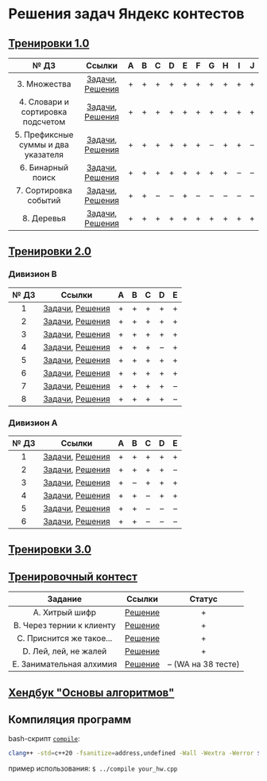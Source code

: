 # Решения задач Яндекс контестов

## [Тренировки 1.0](https://yandex.ru/yaintern/algorithm-training_2021)
|№ ДЗ| Ссылки | A | B | C | D | E | F | G | H | I | J |
|:-----------------------:|:-:|:-:|:-:|:-:|:-:|:-:|:-:|:-:|:-:|:-:|:-:|
|3. Множества							|[Задачи](https://contest.yandex.ru/contest/27663/problems/), [Решения](./1_training/3_hw.cpp)|+|+|+|+|+|+|+|+|+|+|
|4. Словари и сортировка подсчетом 	|[Задачи](https://contest.yandex.ru/contest/27663/problems/), [Решения](./1_training/4_hw.cpp)|+|+|+|+|+|+|+|+|+|+|
|5. Префиксные суммы и два указателя	|[Задачи](https://contest.yandex.ru/contest/27794/problems/), [Решения](./1_training/5_hw.cpp)|+|+|+|+|+|+|–|+|+|–|
|6. Бинарный поиск						|[Задачи](https://contest.yandex.ru/contest/27844/problems/), [Решения](./1_training/6_hw.cpp)|+|+|+|+|+|+|+|+|–|–|
|7. Сортировка событий					|[Задачи](https://contest.yandex.ru/contest/27883/problems/), [Решения](./1_training/7_hw.cpp)|+|+|–|–|+|–|–|–|–|–|
|8. Деревья							|[Задачи](https://contest.yandex.ru/contest/28069/problems/), [Решения](./1_training/8_hw.cpp)|+|+|+|+|+|+|+|+|+|+|

## [Тренировки 2.0](https://yandex.ru/yaintern/algorithm-training_june_2021?from=contest_new)
### Дивизион B
|№ ДЗ| Ссылки | A | B | C | D | E |
|:-------:|:------:|:-:|:-:|:-:|:-:|:-:|
|1|[Задачи](https://contest.yandex.ru/contest/28730/problems/), [Решения](./2_B_training/1_hw.cpp)|+|+|+|+|+|
|2|[Задачи](https://contest.yandex.ru/contest/28738/problems/), [Решения](./2_B_training/2_hw.cpp)|+|+|+|+|+|
|3|[Задачи](https://contest.yandex.ru/contest/28964/problems/), [Решения](./2_B_training/3_hw.cpp)|+|+|+|+|+|
|4|[Задачи](https://contest.yandex.ru/contest/28970/problems/), [Решения](./2_B_training/4_hw.cpp)|+|+|+|–|+|
|5|[Задачи](https://contest.yandex.ru/contest/29075/problems/), [Решения](./2_B_training/5_hw.cpp)|+|+|+|+|+|
|6|[Задачи](https://contest.yandex.ru/contest/29188/problems/), [Решения](./2_B_training/6_hw.cpp)|+|+|+|+|+|
|7|[Задачи](https://contest.yandex.ru/contest/29396/problems/), [Решения](./2_B_training/7_hw.cpp)|+|+|+|+|–|
|8|[Задачи](https://contest.yandex.ru/contest/29403/problems/), [Решения](./2_B_training/8_hw.cpp)|+|+|+|+|–|

### Дивизион A
|№ ДЗ| Ссылки | A | B | C | D | E |
|:-------:|:------:|:-:|:-:|:-:|:-:|:-:|
|1|[Задачи](https://contest.yandex.ru/contest/28724/problems/), [Решения](./2_A_training/1_hw.cpp)|+|+|+|+|+|
|2|[Задачи](https://contest.yandex.ru/contest/28736/problems/), [Решения](./2_A_training/2_hw.cpp)|+|+|+|+|–|
|3|[Задачи](https://contest.yandex.ru/contest/28963/problems/), [Решения](./2_A_training/3_hw.cpp)|+|–|+|+|+|
|4|[Задачи](https://contest.yandex.ru/contest/28969/problems/), [Решения](./2_A_training/4_hw.cpp)|+|+|–|+|+|
|5|[Задачи](https://contest.yandex.ru/contest/29072/problems/), [Решения](./2_A_training/5_hw.cpp)|+|+|–|–|–|
|6|[Задачи](https://contest.yandex.ru/contest/29189/problems/), [Решения](./2_A_training/6_hw.cpp)|+|+|–|–|–|

## [Тренировки 3.0](https://yandex.ru/yaintern/training/algorithm-training_feb_2023)

## [Тренировочный контест](https://contest.yandex.ru/contest/50668/)
|Задание| Ссылки | Статус |
|:-----:|:-------:|:------:|
|A. Хитрый шифр| [Решение](./test/A.cpp) | + |
|B. Через тернии к клиенту| [Решение](./test/B.cpp) | + |
|C. Приснится же такое...| [Решение](./test/C.cpp) | + |
|D. Лей, лей, не жалей| [Решение](./test/D.cpp) | + |
|E. Занимательная алхимия| [Решение](./test/E.cpp) | – (WA на 38 тесте) |

## [Хендбук "Основы алгоритмов"](https://education.yandex.ru/handbook/algorithms)

## Компиляция программ
bash-скрипт [`compile`](./compile):
```bash
clang++ -std=c++20 -fsanitize=address,undefined -Wall -Wextra -Werror $1 -o hw || exit
```
пример использования: `$ ../compile your_hw.cpp`